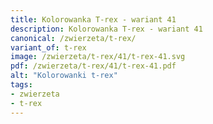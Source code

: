 ```yaml
---
title: Kolorowanka T-rex - wariant 41
description: Kolorowanka T-rex - wariant 41
canonical: /zwierzeta/t-rex/
variant_of: t-rex
image: /zwierzeta/t-rex/41/t-rex-41.svg
pdf: /zwierzeta/t-rex/41/t-rex-41.pdf
alt: "Kolorowanki t-rex"
tags:
- zwierzeta
- t-rex
---
```

